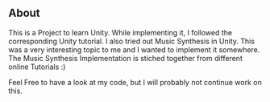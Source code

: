 ## About
This is a Project to learn Unity. While implementing it, I followed the corresponding Unity tutorial.
I also tried out Music Synthesis in Unity. This was a very interesting topic to me and I wanted to implement it somewhere.
The Music Synthesis Implementation is stiched together from different online Tutorials :)

Feel Free to have a look at my code, but I will probably not continue work on this.
